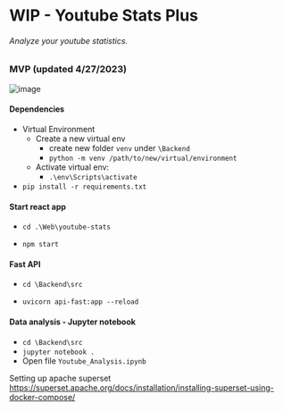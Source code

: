 # WIP - Youtube Stats Plus
###### Analyze your youtube statistics.

### MVP (updated 4/27/2023)
![image](https://user-images.githubusercontent.com/52568848/234989496-0c6cb714-83a0-4818-b209-5bb53bec03cc.png)

#### Dependencies
- Virtual Environment
  - Create a new virtual env
    - create new folder `venv` under `\Backend` 
    - `python -m venv /path/to/new/virtual/environment`
  - Activate virtual env:
    - `.\env\Scripts\activate`
- `pip install -r requirements.txt`

#### Start react app
- `cd .\Web\youtube-stats`

- `npm start`
  
#### Fast API
- `cd \Backend\src`

- `uvicorn api-fast:app --reload`

#### Data analysis - Jupyter notebook
- `cd \Backend\src`
- `jupyter notebook .`
- Open file `Youtube_Analysis.ipynb` 


Setting up apache superset
https://superset.apache.org/docs/installation/installing-superset-using-docker-compose/ 
